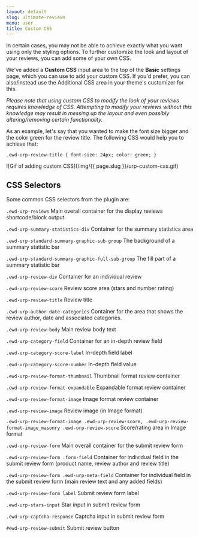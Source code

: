 ```yaml
---
layout: default
slug: ultimate-reviews
menu: user
title: Custom CSS
---
```

In certain cases, you may not be able to achieve exactly what you want using only the styling options. To further customize the look and layout of your reviews, you can add some of your own CSS.

We've added a **Custom CSS** input area to the top of the **Basic** settings page, which you can use to add your custom CSS. If you'd prefer, you can also/instead use the Additional CSS area in your theme's customizer for this. 

*Please note that using custom CSS to modify the look of your reviews requires knowledge of CSS. Attempting to modify your reviews without this knowledge may result in messing up the layout and even possibly altering/removing certain functionality.*

As an example, let's say that you wanted to make the font size bigger and the color green for the review title. The following CSS would help you to achieve that:

`.ewd-urp-review-title {
  font-size: 24px;
  color: green;
}`

![Gif of adding custom CSS](/img/{{ page.slug }}/urp-custom-css.gif)

## CSS Selectors

Some common CSS selectors from the plugin are:

`.ewd-urp-reviews` Main overall container for the display reviews shortcode/block output

`.ewd-urp-summary-statistics-div` Container for the summary statistics area

`.ewd-urp-standard-summary-graphic-sub-group` The background of a summary statistic bar

`.ewd-urp-standard-summary-graphic-full-sub-group` The fill part of a summary statistic bar

`.ewd-urp-review-div` Container for an individual review

`.ewd-urp-review-score` Review score area (stars and number rating)

`.ewd-urp-review-title` Review title

`.ewd-urp-author-date-categories` Container for the area that shows the review author, date and associated categories.

`.ewd-urp-review-body` Main review body text

`.ewd-urp-category-field` Container for an in-depth review field

`.ewd-urp-category-score-label` In-depth field label

`.ewd-urp-category-score-number` In-depth field value

`.ewd-urp-review-format-thumbnail` Thumbnail format review container

`.ewd-urp-review-format-expandable` Expandable format review container

`.ewd-urp-review-format-image` Image format review container

`.ewd-urp-review-image` Review image (in Image format)

`.ewd-urp-review-format-image .ewd-urp-review-score, .ewd-urp-review-format-image_masonry .ewd-urp-review-score` Score/rating area in Image format

`.ewd-urp-review-form` Main overall container for the submit review form

`.ewd-urp-review-form .form-field` Container for individual field in the submit review form (product name, review author and review title)

`.ewd-urp-review-form .ewd-urp-meta-field` Container for individual field in the submit review form (main review text and any added fields)

`.ewd-urp-review-form label` Submit review form label

`.ewd-urp-stars-input` Star input in submit review form

`.ewd-urp-captcha-response` Captcha input in submit review form

`#ewd-urp-review-submit` Submit review button